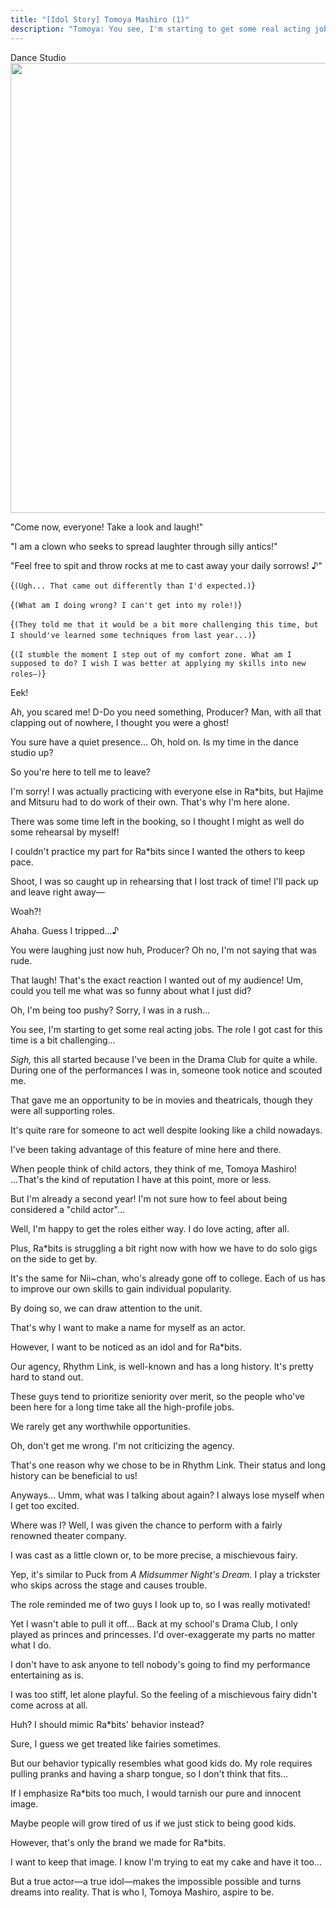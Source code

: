 ```yaml
---
title: "[Idol Story] Tomoya Mashiro (1)"
description: "Tomoya: You see, I'm starting to get some real acting jobs. The role I got cast for this time is a bit challenging…"
---
```


<Season s="Spring"/>

<Location>
	Dance Studio
</Location>

<Image src="/img/tl/idol story/tomoya/1/1.jpg" layout="responsive" width="1560" height="720" quality="100" />

<Bubble character="Tomoya">

"Come now, everyone! Take a look and laugh!"

"I am a clown who seeks to spread laughter through silly antics!"

"Feel free to spit and throw rocks at me to cast away your daily sorrows! ♪"

<Thought>{`(Ugh... That came out differently than I'd expected.)`}</Thought>

<Thought>{`(What am I doing wrong? I can't get into my role!)`}</Thought>

<Thought>{`(They told me that it would be a bit more challenging this time, but I should've learned some techniques from last year...)`}</Thought>

<Thought>{`(I stumble the moment I step out of my comfort zone. What am I supposed to do? I wish I was better at applying my skills into new roles—)`}</Thought>

Eek!

Ah, you scared me! D-Do you need something, Producer? Man, with all that clapping out of nowhere, I thought you were a ghost!

You sure have a quiet presence... Oh, hold on. Is my time in the dance studio up?

So you're here to tell me to leave?

I'm sorry! I was actually practicing with everyone else in Ra\*bits, but Hajime and Mitsuru had to do work of their own. That's why I'm here alone.

There was some time left in the booking, so I thought I might as well do some rehearsal by myself!

I couldn't practice my part for Ra\*bits since I wanted the others to keep pace.

Shoot, I was so caught up in rehearsing that I lost track of time! I'll pack up and leave right away—

Woah?!

Ahaha. Guess I tripped...♪

You were laughing just now huh, Producer? Oh no, I'm not saying that was rude.

That laugh! That's the exact reaction I wanted out of my audience! Um, could you tell me what was so funny about what I just did?

Oh, I'm being too pushy? Sorry, I was in a rush...

You see, I'm starting to get some real acting jobs. The role I got cast for this time is a bit challenging...

_Sigh,_ this all started because I've been in the Drama Club for quite a while. During one of the performances I was in, someone took notice and scouted me.

That gave me an opportunity to be in movies and theatricals, though they were all supporting roles.

It's quite rare for someone to act well despite looking like a child nowadays.

I've been taking advantage of this feature of mine here and there.

When people think of child actors, they think of me, Tomoya Mashiro! ...That's the kind of reputation I have at this point, more or less.

But I'm already a second year! I'm not sure how to feel about being considered a "child actor"...

Well, I'm happy to get the roles either way. I do love acting, after all.

Plus, Ra\*bits is struggling a bit right now with how we have to do solo gigs on the side to get by.

It's the same for Nii\~chan, who's already gone off to college. Each of us has to improve our own skills to gain individual popularity.

By doing so, we can draw attention to the unit.

That's why I want to make a name for myself as an actor.

However, I want to be noticed as an idol and for Ra\*bits.

Our agency, Rhythm Link, is well-known and has a long history. It's pretty hard to stand out.

These guys tend to prioritize seniority over merit, so the people who've been here for a long time take all the high-profile jobs.

We rarely get any worthwhile opportunities.

Oh, don't get me wrong. I'm not criticizing the agency.

That's one reason why we chose to be in Rhythm Link. Their status and long history can be beneficial to us!

Anyways... Umm, what was I talking about again? I always lose myself when I get too excited.

Where was I? Well, I was given the chance to perform with a fairly renowned theater company.

I was cast as a little clown or, to be more precise, a mischievous fairy.

Yep, it's similar to Puck from _A Midsummer Night's Dream._ I play a trickster who skips across the stage and causes trouble.

The role reminded me of two guys I look up to, so I was really motivated!

Yet I wasn't able to pull it off... Back at my school's Drama Club, I only played as princes and princesses. I'd over-exaggerate my parts no matter what I do.

I don't have to ask anyone to tell nobody's going to find my performance entertaining as is.

I was too stiff, let alone playful. So the feeling of a mischievous fairy didn't come across at all.

Huh? I should mimic Ra\*bits' behavior instead?

Sure, I guess we get treated like fairies sometimes.

But our behavior typically resembles what good kids do. My role requires pulling pranks and having a sharp tongue, so I don't think that fits...

If I emphasize Ra\*bits too much, I would tarnish our pure and innocent image.

Maybe people will grow tired of us if we just stick to being good kids.

However, that's only the brand we made for Ra\*bits.

I want to keep that image. I know I'm trying to eat my cake and have it too...

But a true actor—a true idol—makes the impossible possible and turns dreams into reality. That is who I, Tomoya Mashiro, aspire to be.

</Bubble>

<Credits tl="<a href='https://tomoya.moe'>Ren</a>" tlc="convex#3340" qc="<a href='https://twitter.com/merulatte'>Meru</a>, <a href='https://twitter.com/Czar_Ramzy'>Sheep</a>" />
